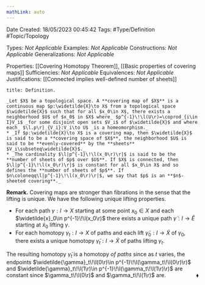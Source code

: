 ```yaml
---
mathLink: auto
---
```


<div class="topSpace"></div>

Date Created: 18/05/2023 00:45:42
Tags: #Type/Definition #Topic/Topology

Types: _Not Applicable_
Examples: _Not Applicable_
Constructions: _Not Applicable_
Generalizations: _Not Applicable_

Properties: [[Covering Homotopy Theorem]], [[Basic properties of covering maps]]
Sufficiencies: _Not Applicable_
Equivalences: _Not Applicable_
Justifications: [[Connected implies well-defined number of sheets]]

``` ad-Definition
title: Definition.

_Let $X$ be a topological space. A **covering map of $X$** is a continuous map $p:\widetilde{X}\to X$ from a topological space $\widetilde{X}$ such that for all $x_0\in X$, there exists a neighborhood $U$ of $x_0$ in $X$ where_ $p^{-1}\!\l(U\r)=\coprod_{i\in I}V_i$ _for some disjoint open sets $V_i$ of $\widetilde{X}$ and where each_ $\l.p\r|_{V_i}:V_i\to U$ _is a homeomorphism._
* _If $p:\widetilde{X}\to X$ is a covering map, then $\widetilde{X}$ is said to be a **covering space of $X$**, the neighborhood $U$ is said to be **evenly-covered** by the **sheets** $V_i\subseteq\widetilde{X}$._
* _The cardinality $\l|p^{-1}\!\l(x_0\r)\r|$ is said to be the **number of sheets of $p$ over $U$**. If $X$ is connected, then $\l|p^{-1}\!\l(x_0\r)\r|$ is constant for all $x_0\in X$ and so defines the **number of sheets of $p$**. If $n\coloneqq\l|p^{-1}\!\l(x_0\r)\r|$, we say that $p$ is an **$n$-sheeted covering**._

```

**Remark.** Covering maps are stronger than fibrations in the sense that the lifting is unique. We have the following unique lifting properties.
* For each path $\gamma:I\to X$ starting at some point $x_0\in X$ and each $\widetilde{x}_0\in p^{-1}\!\l(x_0\r)$ there exists a unique path $\widetilde{\gamma}:I\to\widetilde{E}$ starting at $\widetilde{x}_0$ lifting $\gamma$.
* For each homotopy $\gamma_t:I\to X$ of paths and each lift $\widetilde{\gamma}_0:I\to\widetilde{X}$ of $\gamma_0$, there exists a unique homotopy $\widetilde{\gamma}_t:I\to\widetilde{X}$ of paths lifting $\gamma_t$.

The resulting homotopy $\widetilde{\gamma}_t$ is a homotopy _of paths_ since as $t$ varies, the endpoints $\widetilde{\gamma}_t\!\l(0\r)\in p^{-1}\!\l(\gamma_t\!\l(0\r)\r)$ and $\widetilde{\gamma}_t\!\l(1\r)\in p^{-1}\!\l(\gamma_t\!\l(1\r)\r)$ are constant since $\gamma_t\!\l(0\r)$ and $\gamma_t\!\l(1\r)$ are.<span style="float:right;">$\blacklozenge$</span>
